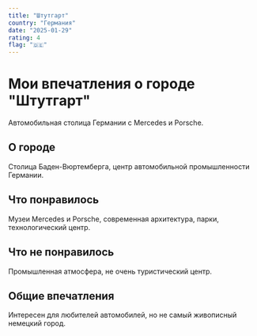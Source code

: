 ```yaml
---
title: "Штутгарт"
country: "Германия"
date: "2025-01-29"
rating: 4
flag: "🇩🇪"
---
```


# Мои впечатления о городе "Штутгарт"

Автомобильная столица Германии с Mercedes и Porsche.

## О городе

Столица Баден-Вюртемберга, центр автомобильной промышленности Германии.

## Что понравилось

Музеи Mercedes и Porsche, современная архитектура, парки, технологический центр.

## Что не понравилось

Промышленная атмосфера, не очень туристический центр.

## Общие впечатления

Интересен для любителей автомобилей, но не самый живописный немецкий город.
